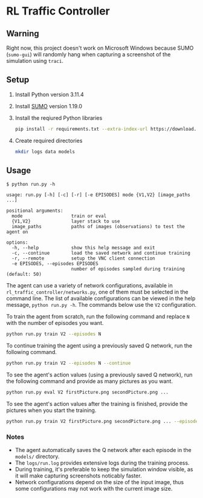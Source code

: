 # RL Traffic Controller

## Warning

Right now, this project doesn't work on Microsoft Windows because SUMO (`sumo-gui`) will randomly hang when
capturing a screenshot of the simulation using `traci`.

## Setup

1. Install Python version 3.11.4
2. Install [SUMO](https://eclipse.dev/sumo/) version 1.19.0
3. Install the reqiured Python libraries

   ```bash
   pip install -r requirements.txt --extra-index-url https://download.pytorch.org/whl/cpu
   ```

4. Create required directories

    ```bash
    mkdir logs data models
    ```

## Usage

```text
$ python run.py -h

usage: run.py [-h] [-c] [-r] [-e EPISODES] mode {V1,V2} [image_paths ...]

positional arguments:
  mode                  train or eval
  {V1,V2}               layer stack to use
  image_paths           paths of images (observations) to test the agent on

options:
  -h, --help            show this help message and exit
  -c, --continue        load the saved network and continue training
  -r, --remote          setup the VNC client connection
  -e EPISODES, --episodes EPISODES
                        number of episodes sampled during training (default: 50)
```

The agent can use a variety of network configurations, available in `rl_traffic_controller/networks.py`, one of them must be selected in the command line. The list of available configurations can be viewed in the help message, `python run.py -h`. The commands below use the `V2` configuration.

To train the agent from scratch, run the following command and replace `N` with the number of episodes you want.

```bash
python run.py train V2 --episodes N
```

To continue training the agent using a previously saved Q network, run the following command.

```bash
python run.py train V2 --episodes N --continue
```

To see the agent's action values (using a previously saved Q network), run the following command and provide as many pictures as you want.

```bash
python run.py eval V2 firstPicture.png secondPicture.png ...
```

To see the agent's action values after the training is finished, provide the pictures when you start the training.

```bash
python run.py train V2 firstPicture.png secondPicture.png ... --episodes N
```

### Notes

- The agent automatically saves the Q network after each episode in the `models/` directory.
- The `logs/run.log` provides extensive logs during the training process.
- During training, it's preferable to keep the simulation window visible, as it will make capturing screenshots noticably faster.
- Network configurations depend on the size of the input image, thus some configurations may not work with the current image size.

